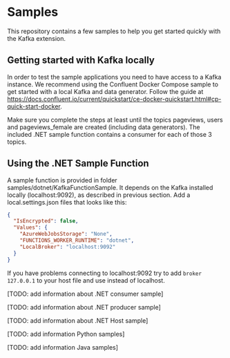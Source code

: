# Samples

This repository contains a few samples to help you get started quickly with the Kafka extension.

## Getting started with Kafka locally

In order to test the sample applications you need to have access to a Kafka instance. We recommend using the Confluent Docker Compose sample to get started with a local Kafka and data generator.
Follow the guide at https://docs.confluent.io/current/quickstart/ce-docker-quickstart.html#cp-quick-start-docker.

Make sure you complete the steps at least until the topics pageviews, users and pageviews_female are created (including data generators). The included .NET sample function contains a consumer for each of those 3 topics.

## Using the .NET Sample Function

A sample function is provided in folder samples/dotnet/KafkaFunctionSample. It depends on the Kafka installed locally (localhost:9092), as described in previous section. Add a local.settings.json files that looks like this:

```json
{
  "IsEncrypted": false,
  "Values": {
    "AzureWebJobsStorage": "None",
    "FUNCTIONS_WORKER_RUNTIME": "dotnet",
    "LocalBroker": "localhost:9092"
  }
}
```

If you have problems connecting to localhost:9092 try to add `broker    127.0.0.1` to your host file and use instead of localhost.

[TODO: add information about .NET consumer sample]

[TODO: add information about .NET producer sample]

[TODO: add information about .NET Host sample]

[TODO: add information Python samples]

[TODO: add information Java samples]
